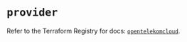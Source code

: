 # `provider`

Refer to the Terraform Registry for docs: [`opentelekomcloud`](https://registry.terraform.io/providers/opentelekomcloud/opentelekomcloud/1.36.40/docs).
